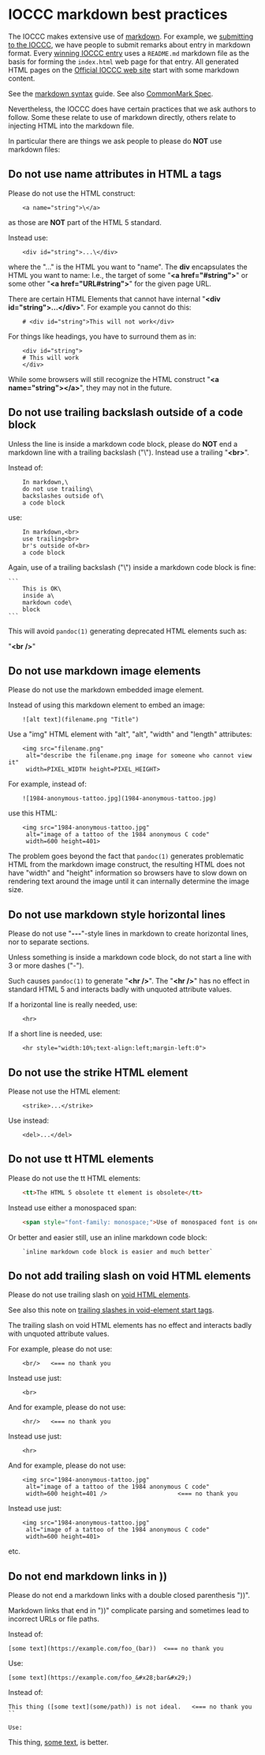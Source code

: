 # IOCCC markdown best practices

The IOCCC makes extensive use of [markdown](https://daringfireball.net/projects/markdown/).
For example, we [submitting to the IOCCC](faq.html#submit), we have people
to submit remarks about entry in markdown format.  Every
[winning IOCCC entry](years.html) uses a `README.md` markdown file
as the basis for forming the `index.html` web page for that entry.
All generated HTML pages on the [Official IOCCC web site](https://www.ioccc.org/index.html)
start with some markdown content.

See the [markdown syntax](https://www.markdownguide.org/basic-syntax) guide.
See also [CommonMark Spec](https://spec.commonmark.org/current/).

Nevertheless, the IOCCC does have certain practices that we ask authors to follow.
Some these relate to use of markdown directly, others relate to injecting HTML
into the markdown file.

In particular there are things we ask people to please do **NOT** use markdown files:


## Do not use name attributes in HTML a tags

Please do not use the HTML construct:

```
    <a name="string">\</a>
```

as those are **NOT** part of the HTML 5 standard.

Instead use:

```
    <div id="string">...\</div>
```

where the "..." is the HTML you want to "name". The **div**
encapsulates the HTML you want to name: I.e., the target of some
"**\<a href="#string">**" or some other "**\<a href="URL#string">**"
for the given page URL.

There are certain HTML Elements that cannot have internal "**\<div
id="string">...\</div>**".  For example you cannot do this:

```
    # <div id="string">This will not work</div>
```

For things like headings, you have to surround them as in:

```
    <div id="string">
    # This will work
    </div>
```

While some browsers will still recognize the HTML construct "**\<a
name="string">\</a>**", they may not in the future.


## Do not use trailing backslash outside of a code block

Unless the line is inside a markdown code block, please do **NOT**
end a markdown line with a trailing backslash ("\\").  Instead use
a trailing "**\<br>**".

Instead of:

```
    In markdown,\
    do not use trailing\
    backslashes outside of\
    a code block
```

use:

```
    In markdown,<br>
    use trailing<br>
    br's outside of<br>
    a code block
```

Again, use of a trailing backslash ("\\") inside a markdown code block is fine:

````
```
    This is OK\
    inside a\
    markdown code\
    block
```
````

This will avoid `pandoc(1)` generating deprecated HTML elements such as:

"**\<br />**"


## Do not use markdown image elements

Please do not use the markdown embedded image element.

Instead of using this markdown element to embed an image:

```
    ![alt text](filename.png "Title")
```

Use a "img" HTML element with "alt", "alt", "width" and "length"
attributes:

```
    <img src="filename.png"
     alt="describe the filename.png image for someone who cannot view it"
     width=PIXEL_WIDTH height=PIXEL_HEIGHT>
```

For example, instead of:

```
    ![1984-anonymous-tattoo.jpg](1984-anonymous-tattoo.jpg)
```

use this HTML:

```
    <img src="1984-anonymous-tattoo.jpg"
     alt="image of a tattoo of the 1984 anonymous C code"
     width=600 height=401>
```

The problem goes beyond the fact that `pandoc(1)` generates problematic
HTML from the markdown image construct, the resulting HTML does not
have "width" and "height" information so browsers have to slow down
on rendering text around the image until it can internally determine
the image size.


## Do not use markdown style horizontal lines

Please do not use "**---**"-style lines in markdown to create horizontal
lines, nor to separate sections.

Unless something is inside a markdown code block, do not start a
line with 3 or more dashes ("-").

Such causes `pandoc(1)` to generate "**\<hr />**".  The  "**\<hr
/>**" has no effect in standard HTML 5 and interacts badly with
unquoted attribute values.

If a horizontal line is really needed, use:

```
    <hr>
```

If a short line is needed, use:

```
    <hr style="width:10%;text-align:left;margin-left:0">
```


## Do not use the strike HTML element

Please not use the HTML element:

```
    <strike>...</strike>
```

Use instead:

```
    <del>...</del>
```


## Do not use tt HTML elements

Please do not use the tt HTML elements:

```html
    <tt>The HTML 5 obsolete tt element is obsolete</tt>
```

Instead use either a monospaced span:

```html
    <span style="font-family: monospace;">Use of monospaced font is one option</span>
```

Or better and easier still, use an inline markdown code block:

```
    `inline markdown code block is easier and much better`
```


## Do not add trailing slash on void HTML elements

Please do not use trailing slash on [void HTML
elements](https://github.com/validator/validator/wiki/Markup-»-Void-elements).

See also this note on [trailing slashes in void-element start
tags](https://github.com/validator/validator/wiki/Markup-»-Void-elements#trailing-slashes-in-void-element-start-tags-do-not-mark-the-start-tags-as-self-closing).

The trailing slash on void HTML elements has no effect and interacts badly with unquoted attribute values.

For example, please do not use:

```
    <br/>	<=== no thank you
```

Instead use just:

```
    <br>
```

And for example, please do not use:

```
    <hr/>	<=== no thank you
```

Instead use just:

```
    <hr>
```

And for example, please do not use:

```
    <img src="1984-anonymous-tattoo.jpg"
     alt="image of a tattoo of the 1984 anonymous C code"
     width=600 height=401 />					<=== no thank you
```

Instead use just:

```
    <img src="1984-anonymous-tattoo.jpg"
     alt="image of a tattoo of the 1984 anonymous C code"
     width=600 height=401>
```

etc.

## Do not end markdown links in ))

Please do not end a markdown links with a double closed parenthesis "))".

Markdown links that end in "))" complicate parsing and sometimes lead
to incorrect URLs or file paths.

Instead of:

```
[some text](https://example.com/foo_(bar))	<=== no thank you
```

Use:

```
[some text](https://example.com/foo_&#x28;bar&#x29;)
```

Instead of:

```
This thing ([some text](some/path)) is not ideal.	<=== no thank you
``

Use:

```
This thing, [some text](some/path), is better.
```
